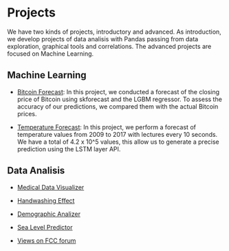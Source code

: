 <!-- ---
layout: default
--- -->

<!-- Comentarios -->


<!-- Text can be **bold**, _italic_, or ~~strikethrough~~. -->
<!-- [Link to another page](./another-page.html). -->
<!-- There should be whitespace between paragraphs. -->

<!-- # Header 1 -->
<!-- ## Header 2 -->

<!-- 
     > This is a blockquote following a header.
     >
     > When something is important enough, you do it even if the odds are not in your favor.
-->

<!--  #### Header 4 

  *   This is an unordered list following a header.
  *   This is an unordered list following a header.
  *   This is an unordered list following a header.

  ##### Header 5

  1.  This is an ordered list following a header.
  2.  This is an ordered list following a header.
  3.  This is an ordered list following a header.

  ###### Header 6

| head1        | head two          | three |
|:-------------|:------------------|:------|
| ok           | good swedish fish | nice  |
| out of stock | good and plenty   | nice  |
| ok           | good `oreos`      | hmm   |
| ok           | good `zoute` drop | yumm  |

  ### There's a horizontal rule below this.

  * * *

  ### Here is an unordered list:

  *   Item foo
  *   Item bar
  *   Item baz
  *   Item zip

  ### And an ordered list:

  1.  Item one
  1.  Item two
  1.  Item three
  1.  Item four

  ### And a nested list:

- level 1 item
  - level 2 item
  - level 2 item
    - level 3 item
    - level 3 item
- level 1 item
  - level 2 item
  - level 2 item
  - level 2 item
- level 1 item
  - level 2 item
  - level 2 item
- level 1 item

### Small image

![Octocat](https://github.githubassets.com/images/icons/emoji/octocat.png)

### Large image

![Branching](https://guides.github.com/activities/hello-world/branching.png)


### Definition lists can be used with HTML syntax.

<dl>
<dt>Name</dt>
<dd>Godzilla</dd>
<dt>Born</dt>
<dd>1952</dd>
<dt>Birthplace</dt>
<dd>Japan</dd>
<dt>Color</dt>
<dd>Green</dd>
</dl>

```
Long, single-line code blocks should not wrap. They should horizontally scroll if they are too long. This line should be long enough to demonstrate this.
```

```
The final element.
```
--> 


# Projects
We have two kinds of projects, introductory and advanced. As introduction, we develop projects of data analisis with Pandas passing from data exploration, graphical tools and correlations. The advanced projects are focused on Machine Learning.     

## Machine Learning

* [Bitcoin Forecast](https://github.com/PhyData/Bitcoin_Forecast): In this project, we conducted a forecast of the closing price of Bitcoin using skforecast and the LGBM regressor. To assess the accuracy of our predictions, we compared them with the actual Bitcoin prices.
  
* [Temperature Forecast](https://github.com/PhyData/Temperature_Forecast): In this project, we perform a forecast of temperature values from 2009 to 2017 with lectures every 10 seconds. We have a total of 4.2 x 10^5 values, this allow us to generate a precise prediction using the LSTM layer API.

 <!-- <img src="" alt="drawing" width="25"/> -->

## Data Analisis 

* [Medical Data Visualizer](https://github.com/PhyData/Medical_Data_Visualizer)

* [Handwashing Effect](https://github.com/PhyData/Handwashing_Effect)
  
* [Demographic Analizer](https://github.com/PhyData/Demographic_Analizer)
  
* [Sea Level Predictor](https://github.com/PhyData/Sea_Level_Predictor)
  
* [Views on FCC forum](https://github.com/PhyData/Views_FCCForum)
